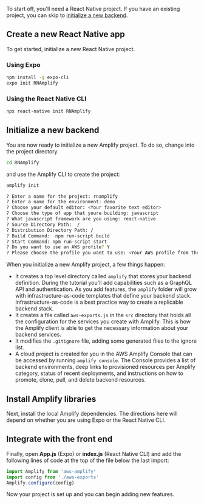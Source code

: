 To start off, you'll need a React Native project. If you have an existing project, you can skip to [initialize a new backend](#initialize-a-new-backend).

##  Create a new React Native app

To get started, initialize a new React Native project.

 ###  Using Expo
```sh
npm install -g expo-cli  
expo init RNAmplify
```

###  Using the React Native CLI

```sh
npx react-native init RNAmplify
```

## Initialize a new backend

You are now ready to initialize a new Amplify project. To do so, change into the project directory

```sh
cd RNAmplify
```

and use the Amplify CLI to create the project:

```sh
amplify init

? Enter a name for the project: rnamplify
? Enter a name for the environment: demo
? Choose your default editor: <Your favorite text editor>
? Choose the type of app that youre building: javascript
? What javascript framework are you using: react-native
? Source Directory Path:  /
? Distribution Directory Path: /
? Build Command:  npm run-script build
? Start Command: npm run-script start
? Do you want to use an AWS profile? Y
? Please choose the profile you want to use: <Your AWS profile from the configuration step>
```

When you initialize a new Amplify project, a few things happen:

- It creates a top level directory called `amplify` that stores your backend definition. During the tutorial you'll add capabilities such as a GraphQL API and authentication. As you add features, the `amplify` folder will grow with infrastructure-as-code templates that define your backend stack. Infrastructure-as-code is a best practice way to create a replicable backend stack.
- It creates a file called `aws-exports.js` in the `src` directory that holds all the configuration for the services you create with Amplify. This is how the Amplify client is able to get the necessary information about your backend services.
- It modifies the `.gitignore` file, adding some generated files to the ignore list.
- A cloud project is created for you in the AWS Amplify Console that can be accessed by running `amplify console`. The Console provides a list of backend environments, deep links to provisioned resources per Amplify category, status of recent deployments, and instructions on how to promote, clone, pull, and delete backend resources.

## Install Amplify libraries

Next, install the local Amplify dependencies. The directions here will depend on whether you are using Expo or the React Native CLI.

<inline-fragment src="~/start/getting-started/fragments/reactnative/getting-started-steps.md"></inline-fragment>

## Integrate with the front end

Finally, open __App.js__ (Expo) or __index.js__ (React Native CLI) and add the following lines of code at the top of the file below the last import:

```javascript
import Amplify from 'aws-amplify'
import config from './aws-exports'
Amplify.configure(config)
```

Now your project is set up and you can begin adding new features.